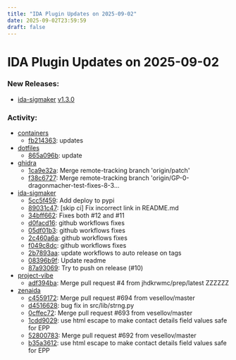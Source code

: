 ```yaml
---
title: "IDA Plugin Updates on 2025-09-02"
date: 2025-09-02T23:59:59
draft: false
---
```


# IDA Plugin Updates on 2025-09-02

### New Releases:
  - [ida-sigmaker](https://github.com/mahmoudimus/ida-sigmaker) [v1.3.0](https://github.com/mahmoudimus/ida-sigmaker/releases/tag/v1.3.0)

### Activity:
  - [containers](https://github.com/robert-iw3/containers)
    - [fb214363](https://github.com/robert-iw3/containers/commit/fb2143639aece848235e954c206fd8bbffa79f5a): updates
  - [dotfiles](https://github.com/RioKato/dotfiles)
    - [865a096b](https://github.com/RioKato/dotfiles/commit/865a096be257197b514c1c41ca722ab7d206daee): update
  - [ghidra](https://github.com/NationalSecurityAgency/ghidra)
    - [1ca9e32a](https://github.com/NationalSecurityAgency/ghidra/commit/1ca9e32a5712bc48a603f9e60d8f692220071eb7): Merge remote-tracking branch 'origin/patch'
    - [f38c6727](https://github.com/NationalSecurityAgency/ghidra/commit/f38c6727a078f7e2a9b27c0ed2a5b2dcb9095419): Merge remote-tracking branch 'origin/GP-0-dragonmacher-test-fixes-8-3…
  - [ida-sigmaker](https://github.com/mahmoudimus/ida-sigmaker)
    - [5cc5f459](https://github.com/mahmoudimus/ida-sigmaker/commit/5cc5f459553beaec2a3fe3a88b7a578c86e506cf): Add deploy to pypi
    - [89031c47](https://github.com/mahmoudimus/ida-sigmaker/commit/89031c47a35cc7e9be0589970f38f5ebff100832): [skip ci] Fix incorrect link in README.md
    - [34bff662](https://github.com/mahmoudimus/ida-sigmaker/commit/34bff662a093399695c89fcb065721b9bec6b00b): Fixes both #12 and #11
    - [d0facd16](https://github.com/mahmoudimus/ida-sigmaker/commit/d0facd16d47016a26e9d96c66657597ae6abaf7a): github workflows fixes
    - [05df01b3](https://github.com/mahmoudimus/ida-sigmaker/commit/05df01b389fba5b4f8194dca03715e815067339e): github workflows fixes
    - [2c460a6a](https://github.com/mahmoudimus/ida-sigmaker/commit/2c460a6abab752454b0916a91aa443c8b7c2920d): github workflows fixes
    - [f049c8dc](https://github.com/mahmoudimus/ida-sigmaker/commit/f049c8dcdaeae4a3fb0be5aaf65d2abc927b1f95): github workflows fixes
    - [2b7893aa](https://github.com/mahmoudimus/ida-sigmaker/commit/2b7893aa6428a64c3cda68bac2156958773cdbb8): update workflows to auto release on tags
    - [08396b9f](https://github.com/mahmoudimus/ida-sigmaker/commit/08396b9f7bac4be12d5debfc8ed352cd5d712dcd): Update readme
    - [87a93069](https://github.com/mahmoudimus/ida-sigmaker/commit/87a930697f08240f844f92d2c91047569f191b4f): Try to push on release (#10)
  - [project-vibe](https://github.com/jhdkrwmc/project-vibe)
    - [adf394ba](https://github.com/jhdkrwmc/project-vibe/commit/adf394ba8854c32cb86db61e6e421e45d62a5c48): Merge pull request #4 from jhdkrwmc/prep/latest ZZZZZZ
  - [zenaida](https://github.com/datahaven-net/zenaida)
    - [c4559172](https://github.com/datahaven-net/zenaida/commit/c4559172c4193b34aa098b38acf6a477c5dbe583): Merge pull request #694 from vesellov/master
    - [d4516628](https://github.com/datahaven-net/zenaida/commit/d4516628f4c724a9dc9d361968f5399a3fc92e15): bug fix in src/lib/strng.py
    - [0cffec72](https://github.com/datahaven-net/zenaida/commit/0cffec72bda1e86354cd13a82864ffefa0fd1e67): Merge pull request #693 from vesellov/master
    - [1cdd9029](https://github.com/datahaven-net/zenaida/commit/1cdd902905c084ac412b5df41416a820486d3737): use html escape to make contact details field values safe for EPP
    - [52800783](https://github.com/datahaven-net/zenaida/commit/5280078354c69af0c9997f056770fbe5dd5dd218): Merge pull request #692 from vesellov/master
    - [b35a3612](https://github.com/datahaven-net/zenaida/commit/b35a361283aa66987283c9fe20155569ad4ffeab): use html escape to make contact details field values safe for EPP
